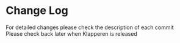 Change Log
==========
For detailed changes please check the description of each commit<br>
Please check back later when Klapperen is released<br>